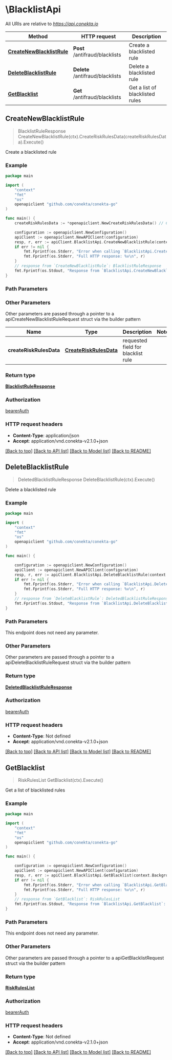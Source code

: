 # \BlacklistApi

All URIs are relative to *https://api.conekta.io*

Method | HTTP request | Description
------------- | ------------- | -------------
[**CreateNewBlacklistRule**](BlacklistApi.md#CreateNewBlacklistRule) | **Post** /antifraud/blacklists | Create a blacklisted rule
[**DeleteBlacklistRule**](BlacklistApi.md#DeleteBlacklistRule) | **Delete** /antifraud/blacklists | Delete a blacklisted rule
[**GetBlacklist**](BlacklistApi.md#GetBlacklist) | **Get** /antifraud/blacklists | Get a list of blacklisted rules



## CreateNewBlacklistRule

> BlacklistRuleResponse CreateNewBlacklistRule(ctx).CreateRiskRulesData(createRiskRulesData).Execute()

Create a blacklisted rule

### Example

```go
package main

import (
    "context"
    "fmt"
    "os"
    openapiclient "github.com/conekta/conekta-go"
)

func main() {
    createRiskRulesData := *openapiclient.NewCreateRiskRulesData() // CreateRiskRulesData | requested field for blacklist rule

    configuration := openapiclient.NewConfiguration()
    apiClient := openapiclient.NewAPIClient(configuration)
    resp, r, err := apiClient.BlacklistApi.CreateNewBlacklistRule(context.Background()).CreateRiskRulesData(createRiskRulesData).Execute()
    if err != nil {
        fmt.Fprintf(os.Stderr, "Error when calling `BlacklistApi.CreateNewBlacklistRule``: %v\n", err)
        fmt.Fprintf(os.Stderr, "Full HTTP response: %v\n", r)
    }
    // response from `CreateNewBlacklistRule`: BlacklistRuleResponse
    fmt.Fprintf(os.Stdout, "Response from `BlacklistApi.CreateNewBlacklistRule`: %v\n", resp)
}
```

### Path Parameters



### Other Parameters

Other parameters are passed through a pointer to a apiCreateNewBlacklistRuleRequest struct via the builder pattern


Name | Type | Description  | Notes
------------- | ------------- | ------------- | -------------
 **createRiskRulesData** | [**CreateRiskRulesData**](CreateRiskRulesData.md) | requested field for blacklist rule | 

### Return type

[**BlacklistRuleResponse**](BlacklistRuleResponse.md)

### Authorization

[bearerAuth](../README.md#bearerAuth)

### HTTP request headers

- **Content-Type**: application/json
- **Accept**: application/vnd.conekta-v2.1.0+json

[[Back to top]](#) [[Back to API list]](../README.md#documentation-for-api-endpoints)
[[Back to Model list]](../README.md#documentation-for-models)
[[Back to README]](../README.md)


## DeleteBlacklistRule

> DeletedBlacklistRuleResponse DeleteBlacklistRule(ctx).Execute()

Delete a blacklisted rule

### Example

```go
package main

import (
    "context"
    "fmt"
    "os"
    openapiclient "github.com/conekta/conekta-go"
)

func main() {

    configuration := openapiclient.NewConfiguration()
    apiClient := openapiclient.NewAPIClient(configuration)
    resp, r, err := apiClient.BlacklistApi.DeleteBlacklistRule(context.Background()).Execute()
    if err != nil {
        fmt.Fprintf(os.Stderr, "Error when calling `BlacklistApi.DeleteBlacklistRule``: %v\n", err)
        fmt.Fprintf(os.Stderr, "Full HTTP response: %v\n", r)
    }
    // response from `DeleteBlacklistRule`: DeletedBlacklistRuleResponse
    fmt.Fprintf(os.Stdout, "Response from `BlacklistApi.DeleteBlacklistRule`: %v\n", resp)
}
```

### Path Parameters

This endpoint does not need any parameter.

### Other Parameters

Other parameters are passed through a pointer to a apiDeleteBlacklistRuleRequest struct via the builder pattern


### Return type

[**DeletedBlacklistRuleResponse**](DeletedBlacklistRuleResponse.md)

### Authorization

[bearerAuth](../README.md#bearerAuth)

### HTTP request headers

- **Content-Type**: Not defined
- **Accept**: application/vnd.conekta-v2.1.0+json

[[Back to top]](#) [[Back to API list]](../README.md#documentation-for-api-endpoints)
[[Back to Model list]](../README.md#documentation-for-models)
[[Back to README]](../README.md)


## GetBlacklist

> RiskRulesList GetBlacklist(ctx).Execute()

Get a list of blacklisted rules



### Example

```go
package main

import (
    "context"
    "fmt"
    "os"
    openapiclient "github.com/conekta/conekta-go"
)

func main() {

    configuration := openapiclient.NewConfiguration()
    apiClient := openapiclient.NewAPIClient(configuration)
    resp, r, err := apiClient.BlacklistApi.GetBlacklist(context.Background()).Execute()
    if err != nil {
        fmt.Fprintf(os.Stderr, "Error when calling `BlacklistApi.GetBlacklist``: %v\n", err)
        fmt.Fprintf(os.Stderr, "Full HTTP response: %v\n", r)
    }
    // response from `GetBlacklist`: RiskRulesList
    fmt.Fprintf(os.Stdout, "Response from `BlacklistApi.GetBlacklist`: %v\n", resp)
}
```

### Path Parameters

This endpoint does not need any parameter.

### Other Parameters

Other parameters are passed through a pointer to a apiGetBlacklistRequest struct via the builder pattern


### Return type

[**RiskRulesList**](RiskRulesList.md)

### Authorization

[bearerAuth](../README.md#bearerAuth)

### HTTP request headers

- **Content-Type**: Not defined
- **Accept**: application/vnd.conekta-v2.1.0+json

[[Back to top]](#) [[Back to API list]](../README.md#documentation-for-api-endpoints)
[[Back to Model list]](../README.md#documentation-for-models)
[[Back to README]](../README.md)


